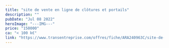 ```yaml
---
title: "site de vente en ligne de clôtures et portails"
description: ""
pubDate: "Jul 08 2022"
heroImage: "---IMG---"
price: "150000"
ca: "< 100 k€"
link: "https://www.transentreprise.com/offres/fiche/ARA240963C/site-de-vente-en-ligne-de-clotures-et-portails/auvergne-rhone-alpes/haute-savoie"
---
```

